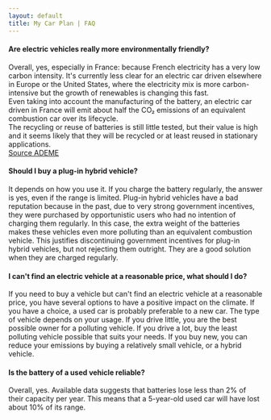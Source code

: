 ```yaml
---
layout: default
title: My Car Plan | FAQ
---
```


<section class="my-4">
  <h4 class="text-lg font-semibold text-gray-900 mb-2">
    Are electric vehicles really more environmentally friendly?
  </h4>
  <p class="text-gray-800">
    Overall, yes, especially in France: because French electricity has a very low carbon intensity.
    It's currently less clear for an electric car driven elsewhere in Europe or the United States,
    where the electricity mix is more carbon-intensive but the growth of renewables is changing this fast.<br>
    Even taking into account the manufacturing of the battery, an electric car driven in France
    will emit about half the CO₂ emissions of an equivalent combustion car over its lifecycle.<br>
    The recycling or reuse of batteries is still little tested, but 
    their value is high and it seems likely that they will be recycled or 
    at least reused in stationary applications.<br>
    <a href="https://www.ademe.fr/presse/communique-national/mondial-de-lautomobile-lademe-publie-son-avis-sur-le-vehicule-electrique-une-batterie-de-taille-raisonnable-assure-une-pertinence-climatique-et-economique/" target="_blank" rel="noopener noreferrer">Source ADEME</a>
  </p>
</section>

<section class="my-4">
  <h4 class="text-lg font-semibold text-gray-900 mb-2">
    Should I buy a plug-in hybrid vehicle?
  </h4>
  <p class="text-gray-800">
It depends on how you use it. If you charge the battery 
regularly, the answer is yes, even if the range is limited. Plug-in 
hybrid vehicles have a bad reputation because 
in the past, due to very strong government incentives, they 
were purchased by opportunistic users who had no
intention of charging them regularly. In this case, the 
extra weight of the batteries makes these vehicles even more polluting than an 
equivalent combustion vehicle. This justifies discontinuing 
government incentives for plug-in hybrid vehicles, 
but not rejecting them outright. They are a good solution when they 
are charged regularly.
</p>
</section>

<!-- 
<section class="my-4">
  <h4 class="text-lg font-semibold text-gray-900 mb-2">
    Which eco-driving app to choose?
  </h4>
  <p class="text-gray-800 italic">
    To be completed according to your specific recommendations.
  </p>
</section>

<section class="my-4">
  <h4 class="text-lg font-semibold text-gray-900 mb-2">
    What is the best pay-per-mile insurance?
  </h4>
  <p class="text-gray-800 italic">
    To be completed according to your specific recommendations.
  </p>
</section>


<section class="my-4">
  <h4 class="text-lg font-semibold text-gray-900 mb-2">
    Is the battery of an electric vehicle recyclable?
  </h4>
  <p class="text-gray-800 italic">
    To be completed according to your specific recommendations.
  </p>
</section>
-->

<section class="my-4">
  <h4 class="text-lg font-semibold text-gray-900 mb-2">
    I can't find an electric vehicle at a reasonable price, what should I do?
  </h4>
  <p class="text-gray-800">
If you need to buy a vehicle but can't find an 
electric vehicle at a reasonable price, you have several options to 
have a positive impact on the climate. If you have a choice, a used 
car is probably preferable to a new car. The type of 
vehicle depends on your usage. If you drive little, you are the best 
possible owner for a polluting vehicle. If you drive a lot,
buy the least polluting vehicle possible that suits your needs. If 
you buy new, you can reduce your emissions by buying a 
relatively small vehicle, or a hybrid vehicle.
</p>
</section>


<section class="my-4">
  <h4 class="text-lg font-semibold text-gray-900 mb-2">
    Is the battery of a used vehicle reliable?
  </h4>
  <p class="text-gray-800">
Overall, yes. Available data suggests that batteries 
lose less than 2% of their capacity per year. This means that a 5-year-old 
used car will have lost about 10% of its range.
</p>
</section>